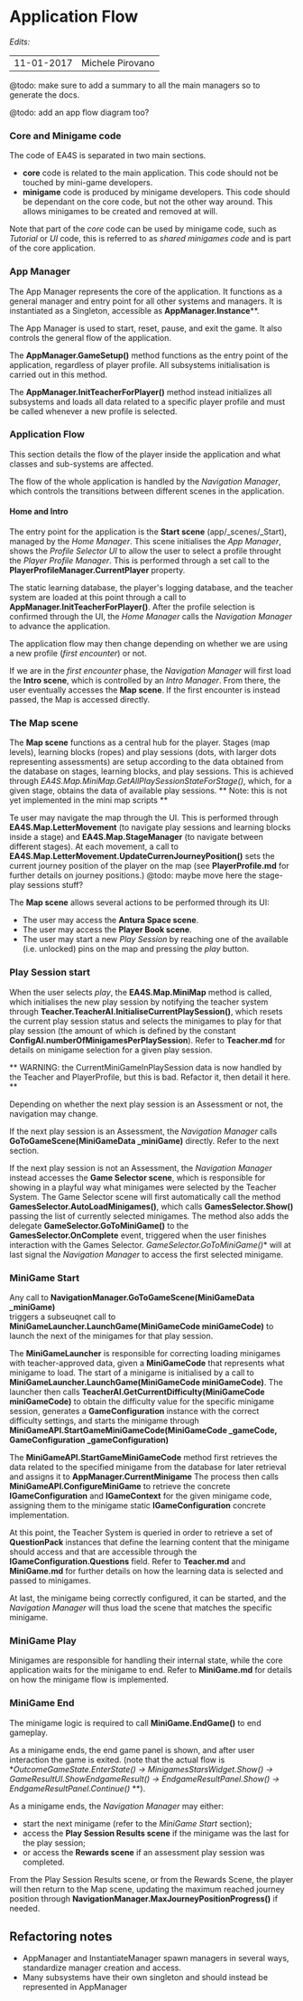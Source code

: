 Application Flow
===============

*Edits:*

<table>
  <tr>
    <td>11-01-2017</td>
    <td>Michele Pirovano</td>
  </tr>
</table>

@todo: make sure to add a summary to all the main managers so to generate the docs.

@todo: add an app flow diagram too?

 

### Core and Minigame code

The code of EA4S is separated in two main sections.

 * **core** code is related to the main application. 
  This code should not be touched by mini-game developers.
 * **minigame** code is produced by minigame developers. This code should be dependant on the core code, but not the other way around.
  This allows minigames to be created and removed at will.
 
Note that part of the *core* code can be used by minigame code, such as *Tutorial* or *UI* code, 
 this is referred to as *shared minigames code* and is part of the core application.

 
### App Manager

The App Manager represents the core of the application.
It functions as a general manager and entry point for all other systems and managers.
It is instantiated as a Singleton, accessible as **AppManager.Instance****.

The App Manager is used to start, reset, pause, and exit the game.
It also controls the general flow of the application.

The **AppManager.GameSetup()** method functions as the entry point of the application, 
 regardless of player profile.
All subsystems initialisation is carried out in this method.

The **AppManager.InitTeacherForPlayer()** method instead initializes 
 all subsystems and loads all data related to a specific player profile and must be called 
 whenever a new profile is selected. 


### Application Flow

This section details the flow of the player inside the application and what 
 classes and sub-systems are affected.

The flow of the whole application is handled by the *Navigation Manager*,
 which controls the transitions between different scenes in the application.
 
#### Home and Intro
 
The entry point for the application is the **Start scene** (app/_scenes/_Start), 
 managed by the *Home Manager*.
This scene initialises the *App Manager*, shows the *Profile Selector UI*
 to allow the user to select a profile throught the *Player Profile Manager*.
  This is performed through a set call to the **PlayerProfileManager.CurrentPlayer** property.
  
The static learning database, the player's logging database, and the teacher system are loaded at this point 
through a call to **AppManager.InitTeacherForPlayer()**.
 After the profile selection is confirmed through the UI, 
 the *Home Manager* calls the *Navigation Manager* to advance the application. 

The application flow may then change depending on whether we 
 are using a new profile (*first encounter*) or not.
 
If we are in the *first encounter* phase, the *Navigation Manager*
  will first load the **Intro scene**, which is controlled by an *Intro Manager*.
  From there, the user eventually accesses the **Map scene**.
 If the first encounter is instead passed, the Map is accessed directly.
 
### The Map scene
 
The **Map scene** functions as a central hub for the player.
 Stages (map levels), learning blocks (ropes) 
 and play sessions (dots, with larger dots representing  assessments)
  are setup according 
  to the data obtained from the database on stages, learning blocks, and play sessions.
  This is achieved through *EA4S.Map.MiniMap.GetAllPlaySessionStateForStage()*,
   which, for a given stage, obtains the data of available play sessions.
  ** Note: this is not yet implemented in the mini map scripts **
 
Te user may navigate the map through the UI. 
 This is performed through   **EA4S.Map.LetterMovement**
 (to navigate play sessions and learning blocks inside a stage)
  and **EA4S.Map.StageManager** (to navigate between different stages).
 At each movement, a call to **EA4S.Map.LetterMovement.UpdateCurrenJourneyPosition()**
  sets the current journey position of the player on the map
   (see **PlayerProfile.md** for further details on journey positions.)
   @todo: maybe move here the stage-play sessions stuff?
 
The **Map scene** allows several actions to be performed through its UI:
 * The user may access the **Antura Space scene**. 
 * The user may access the **Player Book scene**. 
 * The user may start a new *Play Session* by reaching one of the
  available (i.e. unlocked) pins on the map and pressing the *play* button.

### Play Session start
   
When the user selects *play*, the **EA4S.Map.MiniMap** method is called,
  which initialises the new play session by notifying the teacher system 
 through **Teacher.TeacherAI.InitialiseCurrentPlaySession()**, 
  which resets the current play session status and selects the minigames to play for that play session
   (the amount of which is defined by the constant **ConfigAI.numberOfMinigamesPerPlaySession**).
   Refer to **Teacher.md** for details on minigame selection for a given play session.
   
** WARNING: the CurrentMiniGameInPlaySession data is now handled by the Teacher and PlayerProfile, but this is bad. Refactor it, then detail it here. **

Depending on whether the next play session is an Assessment or not, the navigation may change.

If the next play session is an Assessment, the *Navigation Manager* calls  
  **GoToGameScene(MiniGameData _miniGame)** directly. Refer to the next section.
  
If the next play session is not an Assessment, the 
 *Navigation Manager* instead accesses the **Game Selector scene**, which is 
 responsible for showing in a playful way what minigames were selected by the Teacher System. 
 The Game Selector scene will first automatically call the method **GamesSelector.AutoLoadMinigames()**,
 which calls **GamesSelector.Show()** passing the list of currently selected minigames.
  The method also adds the delegate **GameSelector.GoToMiniGame()** to the
   **GamesSelector.OnComplete** event, triggered when the user finishes interaction with the Games Selector.
  *GameSelector.GoToMiniGame()** will at last signal the *Navigation Manager* to access the first selected minigame.
   
### MiniGame Start

Any call to **NavigationManager.GoToGameScene(MiniGameData _miniGame)**  
 triggers a subseuqnet call to **MiniGameLauncher.LaunchGame(MiniGameCode miniGameCode)**
   to launch the next of the minigames for that play session. 

The **MiniGameLauncher** is responsible for correcting loading minigames with teacher-approved data,
 given a **MiniGameCode** that represents what minigame to load.
The start of a minigame is initialised by a call to
  **MiniGameLauncher.LaunchGame(MiniGameCode miniGameCode)**.
  The launcher then calls  **TeacherAI.GetCurrentDifficulty(MiniGameCode miniGameCode)**
   to obtain the difficulty value for the specific minigame session, 
 generates a **GameConfiguration** instance with the correct difficulty settings, 
  and 
    starts the minigame through **MiniGameAPI.StartGameMiniGameCode(MiniGameCode _gameCode, GameConfiguration _gameConfiguration)**
	 
The **MiniGameAPI.StartGameMiniGameCode** method first retrieves the data related to the specified 
 minigame from the database for later retrieval and assigns it to **AppManager.CurrentMinigame**
 The process then calls **MiniGameAPI.ConfigureMiniGame** to 
  retrieve the concrete **IGameConfiguration** and **IGameContext** 
   for the given minigame code, assigning them to the minigame 
    static **IGameConfiguration** 
    concrete implementation.

At this point, the Teacher System is queried in order to retrieve a set of **QuestionPack** instances
 that define the learning content that the minigame should access and that are 
  accessible through the **IGameConfiguration.Questions** field.
 Refer to **Teacher.md** and **MiniGame.md** for further details on how the learning data is selected
  and passed to minigames.
	
 At last, the minigame being correctly configured, it can be started,
  and the *Navigation Manager* will thus load the scene that matches the specific minigame.

### MiniGame Play

Minigames are responsible for handling their internal state, while the core application waits for the minigame to end.
Refer to **MiniGame.md** for details on how the minigame flow is implemented.
 
### MiniGame End

The minigame logic is required to call **MiniGame.EndGame()** to end gameplay.

As a minigame ends, the end game panel is shown, and 
 after user interaction the game is exited.
  (note that the actual flow is 
  **OutcomeGameState.EnterState() -> 
     MinigamesStarsWidget.Show() -> 
 GameResultUI.ShowEndgameResult() ->
   EndgameResultPanel.Show()  ->
   EndgameResultPanel.Continue()*
	  **).
	  
As a minigame ends, 
 the *Navigation Manager* may either:
 * start the next minigame (refer to the *MiniGame Start* section);
 * access the **Play Session Results scene** if the minigame was the last for the play session;
 * or access the **Rewards scene** if an assessment play session was completed.
 
From the Play Session Results scene, or from the Rewards Scene, 
 the player will then return to the Map scene,
 updating the maximum reached journey position through **NavigationManager.MaxJourneyPositionProgress()** if needed.
 


## Refactoring notes

 * AppManager and InstantiateManager spawn managers in several ways, standardize manager creation and access.
 * Many subsystems have their own singleton and should instead be represented in AppManager

 